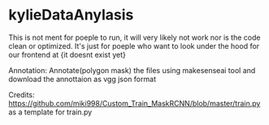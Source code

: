 # kylieDataAnylasis
This is not ment for poeple to run, it will very likely not work nor is the code clean or optimized. 
It's just for poeple who want to look under the hood for our frontend at {it doesnt exist yet}


Annotation: Annotate(polygon mask) the files using makesenseai tool and download the annottaion as vgg json format

Credits: https://github.com/miki998/Custom_Train_MaskRCNN/blob/master/train.py as a template for train.py

